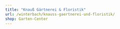 ```yaml
---
title: "Knauß Gärtnerei & Floristik"
url: /winterbach/knauss-gaertnerei-und-floristik/
shop: Garten-Center
---
```

